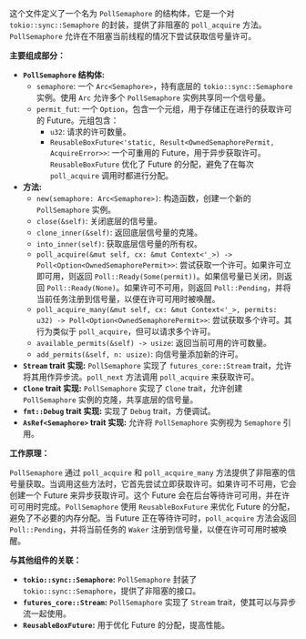 这个文件定义了一个名为 `PollSemaphore` 的结构体，它是一个对 `tokio::sync::Semaphore` 的封装，提供了非阻塞的 `poll_acquire` 方法。`PollSemaphore` 允许在不阻塞当前线程的情况下尝试获取信号量许可。

**主要组成部分：**

*   **`PollSemaphore` 结构体:**
    *   `semaphore`:  一个 `Arc<Semaphore>`，持有底层的 `tokio::sync::Semaphore` 实例。使用 `Arc` 允许多个 `PollSemaphore` 实例共享同一个信号量。
    *   `permit_fut`:  一个 `Option`，包含一个元组，用于存储正在进行的获取许可的 Future。元组包含：
        *   `u32`:  请求的许可数量。
        *   `ReusableBoxFuture<'static, Result<OwnedSemaphorePermit, AcquireError>>`:  一个可重用的 Future，用于异步获取许可。`ReusableBoxFuture` 优化了 Future 的分配，避免了在每次 `poll_acquire` 调用时都进行分配。
*   **方法:**
    *   `new(semaphore: Arc<Semaphore>)`:  构造函数，创建一个新的 `PollSemaphore` 实例。
    *   `close(&self)`:  关闭底层的信号量。
    *   `clone_inner(&self)`:  返回底层信号量的克隆。
    *   `into_inner(self)`:  获取底层信号量的所有权。
    *   `poll_acquire(&mut self, cx: &mut Context<'_>) -> Poll<Option<OwnedSemaphorePermit>>`:  尝试获取一个许可。如果许可立即可用，则返回 `Poll::Ready(Some(permit))`。如果信号量已关闭，则返回 `Poll::Ready(None)`。如果许可不可用，则返回 `Poll::Pending`，并将当前任务注册到信号量，以便在许可可用时被唤醒。
    *   `poll_acquire_many(&mut self, cx: &mut Context<'_>, permits: u32) -> Poll<Option<OwnedSemaphorePermit>>`:  尝试获取多个许可。其行为类似于 `poll_acquire`，但可以请求多个许可。
    *   `available_permits(&self) -> usize`:  返回当前可用的许可数量。
    *   `add_permits(&self, n: usize)`:  向信号量添加新的许可。
*   **`Stream` trait 实现:**  `PollSemaphore` 实现了 `futures_core::Stream` trait，允许将其用作异步流。`poll_next` 方法调用 `poll_acquire` 来获取许可。
*   **`Clone` trait 实现:**  `PollSemaphore` 实现了 `Clone` trait，允许创建 `PollSemaphore` 实例的克隆，共享底层的信号量。
*   **`fmt::Debug` trait 实现:**  实现了 `Debug` trait，方便调试。
*   **`AsRef<Semaphore>` trait 实现:** 允许将 `PollSemaphore` 实例视为 `Semaphore` 引用。

**工作原理：**

`PollSemaphore` 通过 `poll_acquire` 和 `poll_acquire_many` 方法提供了非阻塞的信号量获取。当调用这些方法时，它首先尝试立即获取许可。如果许可不可用，它会创建一个 Future 来异步获取许可。这个 Future 会在后台等待许可可用，并在许可可用时完成。`PollSemaphore` 使用 `ReusableBoxFuture` 来优化 Future 的分配，避免了不必要的内存分配。当 Future 正在等待许可时，`poll_acquire` 方法会返回 `Poll::Pending`，并将当前任务的 `Waker` 注册到信号量，以便在许可可用时被唤醒。

**与其他组件的关联：**

*   **`tokio::sync::Semaphore`:**  `PollSemaphore` 封装了 `tokio::sync::Semaphore`，提供了非阻塞的接口。
*   **`futures_core::Stream`:**  `PollSemaphore` 实现了 `Stream` trait，使其可以与异步流一起使用。
*   **`ReusableBoxFuture`:**  用于优化 Future 的分配，提高性能。
